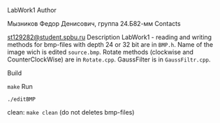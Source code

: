LabWork1
Author

Мызников Федор Денисович, группа 24.Б82-мм
Contacts

st129282@student.spbu.ru
Description
LabWork1 - reading and writing methods for bmp-files with depth 24 or 32 bit are in `BMP.h`.
Name of the image wich is edited `source.bmp`.
Rotate methods (clockwise and CounterClockWise) are in `Rotate.cpp`.
GaussFilter is in `GaussFiltr.cpp`.

Build

`make`
Run

`./editBMP`

clean:
`make clean` (do not deletes bmp-files)
